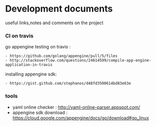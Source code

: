 # Development documents

useful links,notes and comments on the project

### CI on travis

go appengine testing on travis : 
	
	- https://github.com/golang/appengine/pull/5/files
	- http://stackoverflow.com/questions/24614599/compile-app-engine-application-in-travis

installing appengine sdk:

	- https://gist.github.com/stephanos/d48fd3500614bd83e63e	
	
### tools

- yaml online checker : http://yaml-online-parser.appspot.com/
- appengine sdk download : https://cloud.google.com/appengine/docs/go/download#go_linux